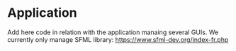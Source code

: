 # Application

Add here code in relation with the application manaing several GUIs.
We currently only manage SFML library: https://www.sfml-dev.org/index-fr.php
